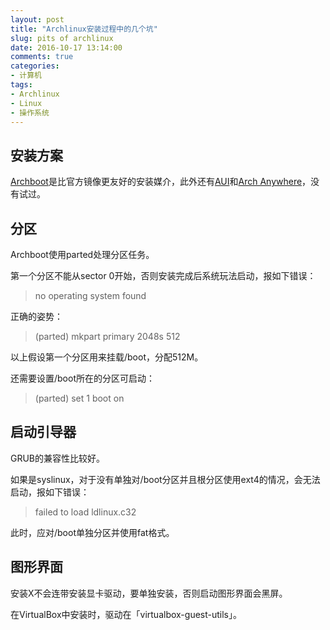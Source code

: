 ```yaml
---
layout: post
title: "Archlinux安装过程中的几个坑"
slug: pits of archlinux
date: 2016-10-17 13:14:00
comments: true
categories:
- 计算机
tags:
- Archlinux
- Linux
- 操作系统
---
```


## 安装方案 ##

[Archboot][1]是比官方镜像更友好的安装媒介，此外还有[AUI][2]和[Arch Anywhere][3]，没有试过。

## 分区 ##

Archboot使用parted处理分区任务。

第一个分区不能从sector 0开始，否则安装完成后系统玩法启动，报如下错误：

> no operating system found

正确的姿势：

> (parted) mkpart primary 2048s 512

以上假设第一个分区用来挂载/boot，分配512M。

还需要设置/boot所在的分区可启动：

> (parted) set 1 boot on

## 启动引导器 ##

GRUB的兼容性比较好。

如果是syslinux，对于没有单独对/boot分区并且根分区使用ext4的情况，会无法启动，报如下错误：

> failed to load ldlinux.c32

此时，应对/boot单独分区并使用fat格式。

## 图形界面 ##

安装X不会连带安装显卡驱动，要单独安装，否则启动图形界面会黑屏。

在VirtualBox中安装时，驱动在「virtualbox-guest-utils」。


  [1]: https://mirrors.ustc.edu.cn/archlinux/iso/archboot/latest/
  [2]: https://github.com/helmuthdu/aui
  [3]: https://arch-anywhere.org
